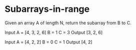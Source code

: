 # Subarrays-in-range
Given an array A of length N, return the subarray from B to C.

Input
A = [4, 3, 2, 6]
B = 1
C = 3
Output
[3, 2, 6]


Input
A = [4, 2, 2]
B = 0
C = 1
Output
[4, 2]
